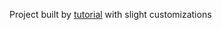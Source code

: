 Project built by [tutorial](https://realpython.com/blog/python/test-driven-development-of-a-django-restful-api/) with slight customizations